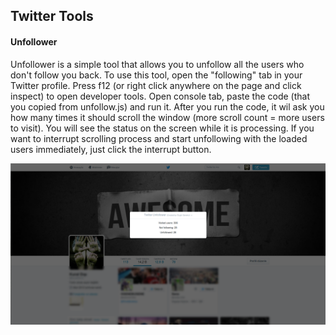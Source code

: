 ## Twitter Tools

#### Unfollower
Unfollower is a simple tool that allows you to unfollow all the users who don't follow you back. To use this tool, open the "following" tab in your Twitter profile. Press f12 (or right click anywhere on the page and click inspect) to open developer tools. Open console tab, paste the code (that you copied from unfollow.js) and run it. After you run the code, it wil ask you how many times it should scroll the window (more scroll count = more users to visit). You will see the status on the screen while it is processing. If you want to interrupt scrolling process and start unfollowing with the loaded users immediately, just click the interrupt button.

<p align="center">
  <img src="ss/ss.png"/>
</p>